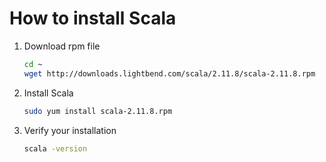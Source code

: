 # How to install Scala

1. Download rpm file

    ```bash
    cd ~
    wget http://downloads.lightbend.com/scala/2.11.8/scala-2.11.8.rpm
    ```

2. Install Scala

    ```bash
    sudo yum install scala-2.11.8.rpm
    ```

3. Verify your installation

    ```bash
    scala -version
    ```
